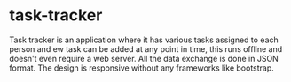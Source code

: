 # task-tracker
Task tracker is an application where it has various tasks assigned to each person and ew task can be added at any point in time, this runs offline and doesn't even require a web server. All the data exchange is done in JSON format. The design is responsive without any frameworks like bootstrap.
